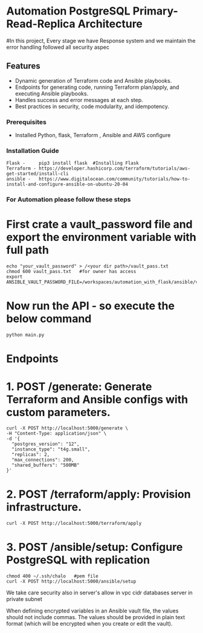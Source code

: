 # Automation PostgreSQL Primary-Read-Replica Architecture

#In this project, Every stage we have Response system and we maintain the error handling followed all security aspec

## Features
- Dynamic generation of Terraform code and Ansible playbooks.
- Endpoints for generating code, running Terraform plan/apply, and executing Ansible playbooks.
- Handles success and error messages at each step.
- Best practices in security, code modularity, and idempotency.

### Prerequisites
- Installed Python, flask, Terraform , Ansible and AWS configure 

### Installation Guide
```
Flask -     pip3 install flask  #Installing Flask
Terraform - https://developer.hashicorp.com/terraform/tutorials/aws-get-started/install-cli 
ansible -   https://www.digitalocean.com/community/tutorials/how-to-install-and-configure-ansible-on-ubuntu-20-04
```

### For Automation please follow these steps
# First crate a vault_password file and export the environment variable with full path
```
echo "your_vault_password" > /<your dir path>/vault_pass.txt
chmod 600 vault_pass.txt   #for owner has access
export ANSIBLE_VAULT_PASSWORD_FILE=/workspaces/automation_with_flask/ansible/vault_pass.txt
```

# Now run the API -  so execute the below command

```
python main.py
```

# Endpoints 
# 1. POST /generate: Generate Terraform and Ansible configs with custom parameters.
```
curl -X POST http://localhost:5000/generate \
-H "Content-Type: application/json" \
-d '{
  "postgres_version": "12",
  "instance_type": "t4g.small",
  "replicas": 2,
  "max_connections": 200,
  "shared_buffers": "500MB"
}'
```

# 2. POST /terraform/apply: Provision infrastructure.
```
curl -X POST http://localhost:5000/terraform/apply
```

# 3. POST /ansible/setup: Configure PostgreSQL with replication
```
chmod 400 ~/.ssh/chalo   #pem file
curl -X POST http://localhost:5000/ansible/setup
```



We take care security also in server's allow in vpc cidr
databases server in private subnet








When defining encrypted variables in an Ansible vault file, the values should not include commas. The values should be provided in plain text format (which will be encrypted when you create or edit the vault).



